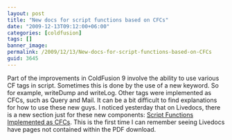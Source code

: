 ```yaml
---
layout: post
title: "New docs for script functions based on CFCs"
date: "2009-12-13T09:12:00+06:00"
categories: [coldfusion]
tags: []
banner_image: 
permalink: /2009/12/13/New-docs-for-script-functions-based-on-CFCs
guid: 3645
---
```


Part of the improvements in ColdFusion 9 involve the ability to use various CF tags in script. Sometimes this is done by the use of a new keyword. So for example, writeDump and writeLog. Other tags were implemented as CFCs, such as Query and Mail. It can be a bit difficult to find explanations for how to use these new guys. I noticed yesterday that on Livedocs, there is a new section just for these new components: <a href="http://help.adobe.com/en_US/ColdFusion/9.0/CFMLRef/WSe9cbe5cf462523a0693d5dae123bcd28f6d-8000.html">Script Functions Implemented as CFCs</a>. This is the first time I can remember seeing Livedocs have pages not contained within the PDF download.